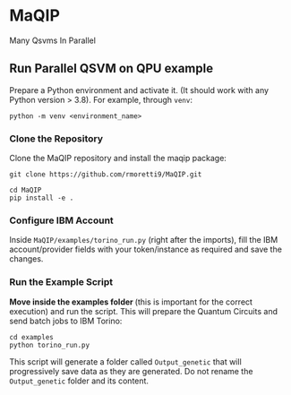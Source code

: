 # MaQIP
Many Qsvms In Parallel

## Run Parallel QSVM on QPU example
Prepare a Python environment and activate it. (It should work with any Python version > 3.8). For example, through `venv`:

    python -m venv <environment_name>

### Clone the Repository

Clone the MaQIP repository and install the maqip package:

    git clone https://github.com/rmoretti9/MaQIP.git

    cd MaQIP
    pip install -e .

### Configure IBM Account

Inside `MaQIP/examples/torino_run.py` (right after the imports), fill the IBM account/provider fields with your token/instance as required and save the changes.

### Run the Example Script

<b> Move inside the examples folder </b> (this is important for the correct execution) and run the script. This will prepare the Quantum Circuits and send batch jobs to IBM Torino:

    cd examples
    python torino_run.py

This script will generate a folder called `Output_genetic` that will progressively save data as they are generated. Do not rename the `Output_genetic` folder and its content.
